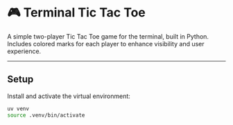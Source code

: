 # 🎮 Terminal Tic Tac Toe

A simple two-player Tic Tac Toe game for the terminal, built in Python. Includes colored marks for each player to enhance visibility and user experience.

---

## Setup

Install and activate the virtual environment:

```bash
uv venv
source .venv/bin/activate
